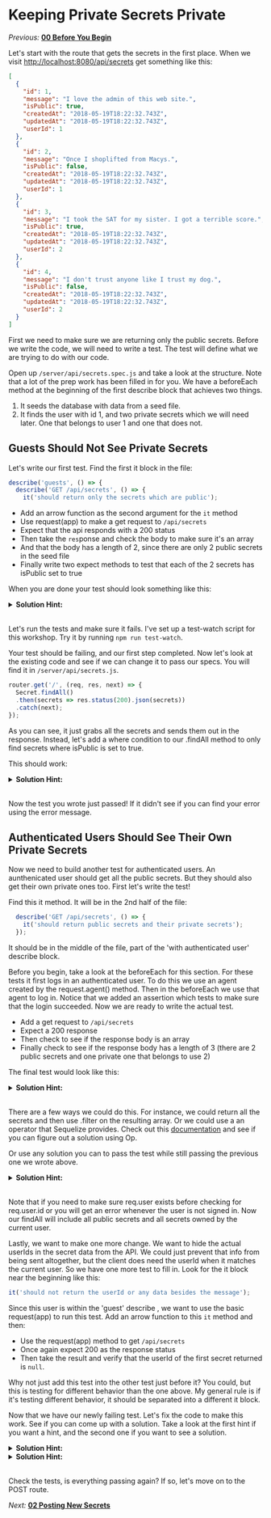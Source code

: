 # Keeping Private Secrets Private

*Previous:* **[00 Before You Begin](./00_Before_You_Begin.md)**

Let's start with the route that gets the secrets in the first place. When we visit [http://localhost:8080/api/secrets](http://localhost:8080/api/secrets) get something like this:

```json
[
  {
    "id": 1,
    "message": "I love the admin of this web site.",
    "isPublic": true,
    "createdAt": "2018-05-19T18:22:32.743Z",
    "updatedAt": "2018-05-19T18:22:32.743Z",
    "userId": 1
  },
  {
    "id": 2,
    "message": "Once I shoplifted from Macys.",
    "isPublic": false,
    "createdAt": "2018-05-19T18:22:32.743Z",
    "updatedAt": "2018-05-19T18:22:32.743Z",
    "userId": 1
  },
  {
    "id": 3,
    "message": "I took the SAT for my sister. I got a terrible score.",
    "isPublic": true,
    "createdAt": "2018-05-19T18:22:32.743Z",
    "updatedAt": "2018-05-19T18:22:32.743Z",
    "userId": 2
  },
  {
    "id": 4,
    "message": "I don't trust anyone like I trust my dog.",
    "isPublic": false,
    "createdAt": "2018-05-19T18:22:32.743Z",
    "updatedAt": "2018-05-19T18:22:32.743Z",
    "userId": 2
  }
]
```

First we need to make sure we are returning only the public secrets. Before we write the code, we will need to write a test. The test will define what we are trying to do with our code. 

Open up `/server/api/secrets.spec.js` and take a look at the structure. Note that a lot of the prep work has been filled in for you. We have a beforeEach method at the beginning of the first describe block that achieves two things. 

1. It seeds the database with data from a seed file. 
2. It finds the user with id 1, and two private secrets which we will need later. One that belongs to user 1 and one that does not.

## Guests Should Not See Private Secrets

Let's write our first test. Find the first it block in the file:

```javascript
describe('guests', () => {
  describe('GET /api/secrets', () => {
    it('should return only the secrets which are public');
```
* Add an arrow function as the second argument for the `it` method
* Use request(app) to make a get request to `/api/secrets`
* Expect that the api responds with a 200 status
* Then take the `res`ponse and check the body to make sure it's an array
* And that the body has a length of 2, since there are only 2 public secrets in the seed file
* Finally write two expect methods to test that each of the 2 secrets has isPublic set to true

When you are done your test should look something like this:

<details><summary><strong>Solution Hint:</strong></summary>

```javascript
it('should return only the secrets which are public', () => {
  return request(app)
    .get('/api/secrets')
    .expect(200)
    .then(res => {
      expect(res.body).to.be.an('array');
      expect(res.body.length).to.equal(2);
      expect(res.body[0].isPublic).to.equal(true);
      expect(res.body[1].isPublic).to.equal(true);
    });
});
```
</details><br />

Let's run the tests and make sure it fails. I've set up a test-watch script for this workshop. Try it by running `npm run test-watch`.

Your test should be failing, and our first step completed. Now let's look at the existing code and see if we can change it to pass our specs. You will find it in `/server/api/secrets.js`.

```javascript
router.get('/', (req, res, next) => {
  Secret.findAll()
  .then(secrets => res.status(200).json(secrets))
  .catch(next);
});
```
As you can see, it just grabs all the secrets and sends them out in the response. Instead, let's add a where condition to our .findAll method to only find secrets where isPublic is set to true. 

This should work:

<details><summary><strong>Solution Hint:</strong></summary>

```javascript
router.get('/', (req, res, next) => {
  Secret.findAll({
    where: { isPublic: true }
  })
    .then(secrets => res.status(200).json(secrets))
    .catch(next);
});
```
</details><br />

Now the test you wrote just passed! If it didn't see if you can find your error using the error message.

## Authenticated Users Should See Their Own Private Secrets

Now we need to build another test for authenticated users. An aunthenicated user should get all the public secrets. But they should also get their own private ones too. First let's write the test! 

Find this it method. It will be in the 2nd half of the file:

```javascript
  describe('GET /api/secrets', () => {
    it('should return public secrets and their private secrets');
  });
```
It should be in the middle of the file, part of the 'with authenticated user' describe block. 

Before you begin, take a look at the beforeEach for this section. For these tests it first logs in an authenticated user. To do this we use an agent created by the request.agent() method. Then in the beforeEach we use that agent to log in. Notice that we added an assertion which tests to make sure that the login succeeded. Now we are ready to write the actual test.

* Add a get request to `/api/secrets`
* Expect a 200 response
* Then check to see if the response body is an array
* Finally check to see if the response body has a length of 3 (there are 2 public secrets and one private one that belongs to use 2)

The final test would look like this:

<details><summary><strong>Solution Hint:</strong></summary>

```javascript
it('should return public secrets and their private secrets', () => {
  return authenticatedUser
    .get('/api/secrets')
    .expect(200)
    .then(res => {
      expect(res.body).to.be.an('array');
      expect(res.body.length).to.equal(3);
    });
});
```
</details><br />

There are a few ways we could do this. For instance, we could return all the secrets and then use .filter on the resulting array. Or we could use a an operator that Sequelize provides. Check out this [documentation](http://docs.sequelizejs.com/manual/tutorial/querying.html#operators) and see if you can figure out a solution using Op.

Or use any solution you can to pass the test while still passing the previous one we wrote above.

<details><summary><strong>Solution Hint:</strong></summary>

Add this at the top of the file:

```javascript
const { Op } = require('sequelize');
```

And then change the route:

```javascript
router.get('/', (req, res, next) => {
  let where = { isPublic: true };
  if (req.user) {
    where = { [Op.or]: [{userId: req.user.id}, { isPublic: true }] }
  }

  Secret.findAll({ where })
    .then(secrets => res.status(200).json(secrets))
    .catch(next);
});
```
</details><br />

Note that if you need to make sure req.user exists before checking for req.user.id or you will get an error whenever the user is not signed in. Now our findAll will include all public secrets and all secrets owned by the current user.

Lastly, we want to make one more change. We want to hide the actual userIds in the secret data from the API. We could just prevent that info from being sent altogether, but the client does need the userId when it matches the current user. So we have one more test to fill in. Look for the it block near the beginning like this:

```javascript
it('should not return the userId or any data besides the message');
```
Since this user is within the 'guest' describe , we want to use the basic request(app) to run this test. Add an arrow function to this `it` method and then:
* Use the request(app) method to get `/api/secrets`
* Once again expect 200 as the response status
* Then take the result and verify that the userId of the first secret returned is `null`.

Why not just add this test into the other test just before it? You could, but this is testing for different behavior than the one above. My general rule is if it's testing different behavior, it should be separated into a different it block.

Now that we have our newly failing test. Let's fix the code to make this work. See if you can come up with a solution. Take a look at the first hint if you want a hint, and the second one if you want to see a solution.

<details><summary><strong>Solution Hint:</strong></summary>
<blockquote></blockquote>
</details>

<details><summary><strong>Solution Hint:</strong></summary>

```javascript
router.get('/', (req, res, next) => {
  let where = { isPublic: true };
  if (req.user) {
    where = { [Op.or]: [{userId: req.user.id}, { isPublic: true }] };
  }

  const userId = req.user && req.user.id ? req.user.id : null;
  Secret.findAll({ where })
    .then(result => {
      const secrets = result.map(secret => {
        return {
          id: secret.id,
          message: secret.message,
          isPublic: secret.isPublic,
          userId: secret.userId === userId ? userId : null
        };
      });
      res.status(200).json(secrets);
    })
    .catch(next);
});
```

</details><br />

Check the tests, is everything passing again? If so, let's move on to the POST route.

*Next:* **[02 Posting New Secrets](./02_Posting_New_Secrets.md)**